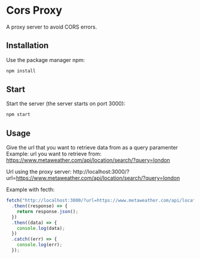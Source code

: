# Cors Proxy

A proxy server to avoid CORS errors.

## Installation

Use the package manager npm:

```bash
npm install
```

## Start

Start the server (the server starts on port 3000):

```bash
npm start
```

## Usage

Give the url that you want to retrieve data from as a query paramenter
Example:
url you want to retrieve from: https://www.metaweather.com/api/location/search/?query=london

Url using the proxy server: http://localhost:3000/?url=https://www.metaweather.com/api/location/search/?query=london

Example with fecth:

```javascript
fetch("http://localhost:3000/?url=https://www.metaweather.com/api/location/search/?query=london")
  .then((response) => {
    return response.json();
  })
  .then((data) => {
    console.log(data);
  })
  .catch((err) => {
    console.log(err);
  });
```
